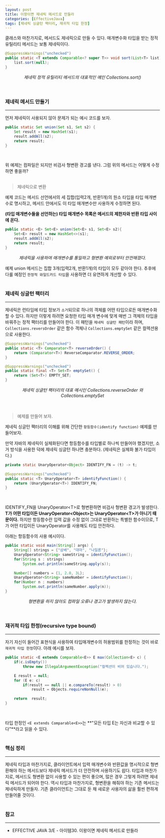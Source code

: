 ```yaml
---
layout: post
title: 이왕이면 제네릭 메서드로 만들라
categories: [EffectiveJava]
tags: [제네릭 싱글턴 팩터리, 재귀적 타입 한정]
---
```


클래스와 마찬가지로, 메서드도 제네릭으로 만들 수 있다.
매개변수화 타입을 받는 정적 유틸리티 메서드는 보통 제네릭이다.

~~~java
@SuppressWarnings("unchecked")
public static <T extends Comparable<? super T>> void sort(List<T> list) {
    list.sort(null);
}
~~~

_<center>제네릭 정적 유틸리티 메서드의 대표적인 예인 Collections.sort()</center>_
<br><br>

### 제네릭 메서드 만들기
<hr>

먼저 제네릭이 사용되지 않아 문제가 되는 예시 코드를 보자.

~~~java
public static Set union(Set s1, Set s2) {
    Set result = new HashSet(s1);
    result.addAll(s2);
    return result;
}
~~~
<br>

위 예제는 컴파일은 되지만 비검사 형변환 경고를 낸다.
그럼 위의 메서드는 어떻게 수정하면 좋을까?
<br><br>

> 제네릭으로 변환

예제 코드는 메서드 선언에서의 세 집합(입력2개, 반환1개)의 원소 타입을 타입 매개변수로 명시하고,
메서드 안에서도 이 타입 매개변수만 사용하게 수정하면 된다.

**(타입 매개변수들을 선언하는) 타입 매개변수 목록은 메서드의 제한자와 반환 타입 사이에 온다.**

~~~java
public static <E> Set<E> union(Set<E> s1, Set<E> s2){
    Set<E> result = new HashSet<>(s1);
    result.addAll(s2);
    return result;
}
~~~
_<center>제네릭을 사용하여 매개변수를 통일하고 형변환 예외로부터 안전해졌다.</center>_

예제 union 메서드는 집합 3개(입력2개, 반환1개)의 타입이 모두 같아야 한다.
추후에 다룰 예정인 `한정적 와일드카드 타입`을 사용하면 더 유연하게 개선할 수 있다.
<br><br>

### 제네릭 싱글턴 팩터리
<hr>

제네릭은 런타임에 타입 정보가 `소거`되므로 하나의 객체를 어떤 타입으로든 매개변수화할 수 있다.
하지만 이렇게 하려면 요청한 타입 매개 변수에 맞게 매번 그 객체의 타입을 바꿔주는 정적 팩터리를 만들어야 한다.
이 패턴을 `제네릭 싱글턴 패턴`이라 하며, `Collections.reversOrder` 같은 함수 객체나 `Collections.emptySet` 같은 컬렉션용으로 사용한다.

~~~java
@SuppressWarnings("unchecked")
public static <T> Comparator<T> reverseOrder() {
    return (Comparator<T>) ReverseComparator.REVERSE_ORDER;
}

@SuppressWarnings("unchecked")
public static final <T> Set<T> emptySet() {
    return (Set<T>) EMPTY_SET;
}
~~~
_<center>제네릭 싱글턴 팩터리의 대표 예시인 Collections.reverseOrder 와 Collections.emptySet</center>_
<br><br>

> 예제를 만들어 보자.

제네릭 싱글턴 팩터리의 이해를 위해 간단한 `항등함수(identify function)` 예제를 만들어보자.

만약 자바의 제네릭이 실체화된다면 항등함수를 타입별로 하나씩 만들어야 했겠지만, 소거 방식을 사용한 덕에 제네릭 싱글턴 하나면 충분하다.
(제네릭은 실체화 불가 타입이다.)

~~~java
private static UnaryOperator<Object> IDENTIFY_FN = (t) -> t;
    
@SuppressWarnings("unchecked")
public static <T> UnaryOperator<T> identifyFunction() {
    return (UnaryOperator<T>) IDENTIFY_FN;
}
~~~
<br>

IDENTIFY_FN을 UnaryOperator&lt;T&gt;로 형변환하면 비검사 형변환 경고가 발생한다.
**T가 어떤 타입이든 UnaryOperator&lt;Object&gt;는 UnaryOperator&lt;T&gt;가 아니기 때문이다.**
하지만 항등함수란 입력 값을 수정 없이 그대로 반환하는 특별한 함수이므로, T가 어떤 타입이든 UnaryOperator<T>를 사용해도 타입 안전하다.

아래는 항등함수의 사용 예시이다.

~~~java
public static void main(String[] args) {
    String[] strings = {"삼배", "대마", "나일론"};
    UnaryOperator<String> sameString = identifyFunction();
    for(String s : strings) 
        System.out.println(sameString.apply(s));    
    
    Number[] numbers = {1, 2.0, 3L};
    UnaryOperator<String> sameNumber = identifyFunction();
    for(Number n : numbers) 
        System.out.println(sameNumber.apply(n));    
}
~~~
_<center>형변환을 하지 않아도 컴파일 오류나 경고가 발생하지 않는다.</center>_
<br><br>

### 재귀적 타입 한정(recursive type bound)
<hr>

자기 자신이 들어간 표현식을 사용하여 타입매개변수의 허용범위를 한정하는 것이 바로 `재귀적 타입 한정`이다.
아래 예시를 보자.

~~~java
public static <E extends Comparable<E>> E max(Collection<E> c) {
    if(c.isEmpty())
        throw new IllegalArgumentException("컬렉션이 비어 있습니다.");
    
    E result = null;
    for (E e: c)
        if(result == null || e.compareTo(result) > 0)
            result = Objects.requireNonNull(e);
    
    return  result;
}
~~~
<br>

타입 한정인 `<E extends Comparable<E>>`는 **"모든 타입 E는 자신과 비교할 수 있다"**라고 읽을 수 있다.
<br><br>

### 핵심 정리
<hr>
제네릭 타입과 마찬가지로, 클라이언트에서 입력 매개변수와 반환값을 명시적으로 형변환해야 하는 메서드보다 제네릭 메서드가 더 안전하며 사용하기도 쉽다.
타입과 마찬가지로, 메서드도 형변환 없이 사용할 수 있는 편이 좋으며, 많은 경우 그렇게 하려면 제네릭 메서드가 되어야 한다.
역시 타입과 마찬가지로, 형변환을 해줘야 하는 기존 메서드는 제네릭하게 만들자.
기존 클라이언트는 그대로 둔 채 새로운 사용자의 삶을 훨씬 편하게 만들어줄 것이다.
<br><br>

### 참고
<hr>

* EFFECTIVE JAVA 3/E - 아이템30. 이왕이면 제네릭 메서드로 만들라